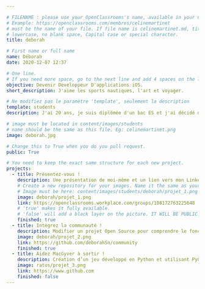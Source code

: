 ```yaml
---

# FILENAME : please use your OpenClassrooms's name, available in your url.
# Example: https://openclassrooms.com/membres/celinemartinet
# must be the name of your file. If file name is celinemartinet.md, title is celinemartinet.
# lowercase, no blank space, Capital case or special character.
title: deborah

# First name or full name
name: Déborah
date: 2020-12-07 12:37

# One line.
# If you need more space, go to the next line and add 4 spaces on the left, as in 'description'.
objective: Devenir Developpeur D'applications iOS.
short_description: J'aime les sports nautiques, l'art et voyager.

# Ne modifiez pas le paramètre 'template', seulement la description
template: students
description: J'ai 20 ans, je suis diplômée d'un bac ES et j'ai décidé de poursuivre mes études avec OCR.

# image must be located in content/images/students
# name should be the same as this file. Eg: celinemartinet.png
image: deborah.jpg

# Change this to True when you do you pull request.
public: True

# You need to keep the exact same structure for each new project.
projects:
  - title: Présentez-vous !
    description: Une présentation de moi-même et un lien vers mon LinkedIn.
    # Create a new repository for your images. Name it the same as your nickname and profile picture.
    # Image must be here: content/images/students/deborah/projet_1.png
    image: deborah/projet_1.png
    link: https://openclassrooms.workplace.com/groups/108172763225648
    # 'true' makes it fully available.
    # 'false' will add a black layer on the picture. IT WILL BE PUBLIC!
    finished: true
  - title: Intégrez la communauté !
    description: Modifier un projet Open Source pour comprendre le fonctionnement de Git, de Github et des pull requests. 
    image: deborah/projet_2.png
    link: https://github.com/deborahSn/community
    finished: true
  - title: Aidez MacGyver à sortir !
    description: Création d’un jeu développé en Python et utilisant PyGame.
    image: ratus/projet_3.png
    link: https://www.github.com
    finished: false
---
```

